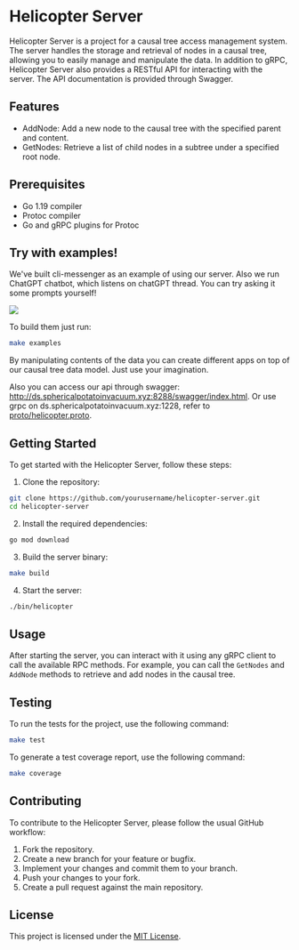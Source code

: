 # Helicopter Server

Helicopter Server is a project for a causal tree access management system. The server handles the storage and retrieval of nodes in a causal tree, allowing you to easily manage and manipulate the data. In addition to gRPC, Helicopter Server also provides a RESTful API for interacting with the server. The API documentation is provided through Swagger.

## Features

- AddNode: Add a new node to the causal tree with the specified parent and content.
- GetNodes: Retrieve a list of child nodes in a subtree under a specified root node.

## Prerequisites

- Go 1.19 compiler
- Protoc compiler
- Go and gRPC plugins for Protoc

## Try with examples!

We've built cli-messenger as an example of using our server. Also we run ChatGPT chatbot, which listens on chatGPT thread. You can try asking it some prompts yourself!

![](https://github.com/InfJoker/helicopter/blob/main/assets/chat.gif)

To build them just run:

```bash
make examples
```

By manipulating contents of the data you can create different apps on top of our causal tree data model. Just use your imagination.

Also you can access our api through swagger: http://ds.sphericalpotatoinvacuum.xyz:8288/swagger/index.html. Or use grpc on ds.sphericalpotatoinvacuum.xyz:1228, refer to [proto/helicopter.proto](https://github.com/InfJoker/helicopter/blob/main/proto/helicopter.proto).

## Getting Started

To get started with the Helicopter Server, follow these steps:

1. Clone the repository:

```bash
git clone https://github.com/yourusername/helicopter-server.git
cd helicopter-server
```

2. Install the required dependencies:

```bash
go mod download
```

3. Build the server binary:

```bash
make build
```

4. Start the server:

```bash
./bin/helicopter
```


## Usage

After starting the server, you can interact with it using any gRPC client to call the available RPC methods. For example, you can call the `GetNodes` and `AddNode` methods to retrieve and add nodes in the causal tree.

## Testing

To run the tests for the project, use the following command:

```bash
make test
```

To generate a test coverage report, use the following command:

```bash
make coverage
```

## Contributing

To contribute to the Helicopter Server, please follow the usual GitHub workflow:

1. Fork the repository.
2. Create a new branch for your feature or bugfix.
3. Implement your changes and commit them to your branch.
4. Push your changes to your fork.
5. Create a pull request against the main repository.

## License

This project is licensed under the [MIT License](LICENSE).

